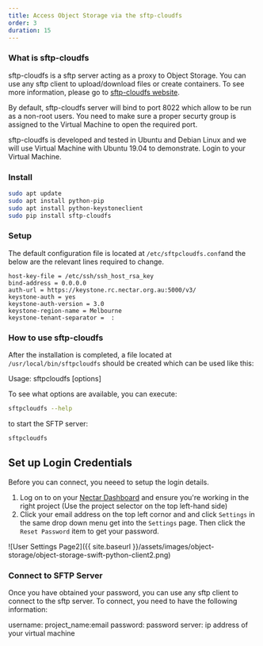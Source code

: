 ```yaml
---
title: Access Object Storage via the sftp-cloudfs
order: 3
duration: 15
---
```


### What is sftp-cloudfs

sftp-cloudfs is a sftp server acting as a proxy to Object Storage. You can use any sftp client to upload/download files or create containers. To see more information, please go to [sftp-cloudfs website](https://github.com/Memset/sftpcloudfs).

By default, sftp-cloudfs server will bind to port 8022 which allow to be run as a non-root users. You need to make sure a proper securty group is assigned to the Virtual Machine to open the required port.

sftp-cloudfs is developed and tested in Ubuntu and Debian Linux and we will use Virtual Machine with Ubuntu 19.04 to demonstrate.  Login to your Virtual Machine.

### Install

```bash
sudo apt update
sudo apt install python-pip
sudo apt install python-keystoneclient
sudo pip install sftp-cloudfs
```

### Setup
 
 The default configuration file is located at `/etc/sftpcloudfs.conf`and the below are the relevant lines required to change. 
 
```shell
host-key-file = /etc/ssh/ssh_host_rsa_key
bind-address = 0.0.0.0
auth-url = https://keystone.rc.nectar.org.au:5000/v3/
keystone-auth = yes
keystone-auth-version = 3.0
keystone-region-name = Melbourne
keystone-tenant-separator =  :
```
 
### How to use sftp-cloudfs

After the installation is completed, a file located at `/usr/local/bin/sftpcloudfs` should be created which can be used like this:

Usage: sftpcloudfs [options]

To see what options are available, you can execute:
```bash
sftpcloudfs --help
```

to start the SFTP server:
```bash
sftpcloudfs
```
## Set up Login Credentials

Before you can connect, you neeed to setup the login details.

1. Log on to on your [Nectar Dashboard](https://dashboard.rc.nectar.org.au) and ensure you're working in the right project (Use the project selector on the top left-hand side)
2. Click your email address on the top left cornor and and click `Settings` in the same drop down menu get into the `Settings` page. Then click the `Reset Password` item to get your password.

![User Settings Page2]({{ site.baseurl }}/assets/images/object-storage/object-storage-swift-python-client2.png)


### Connect to SFTP Server
Once you have obtained your password, you can use any sftp client to connect to the sftp server. To connect, you need to have the following information:

username: project_name:email
password: password
server: ip address of your virtual machine
